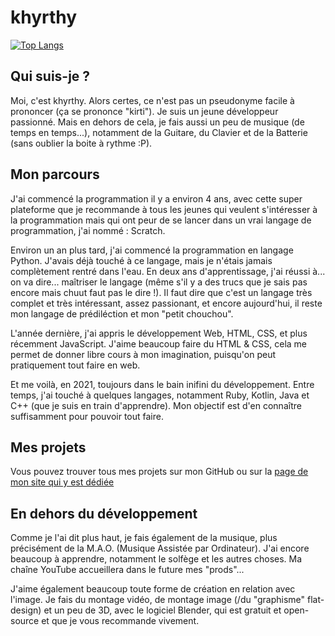 # khyrthy

[![Top Langs](https://github-readme-stats.vercel.app/api/top-langs/?username=khyrthy)](https://github.com/anuraghazra/github-readme-stats)



## Qui suis-je ?

Moi, c'est khyrthy. Alors certes, ce n'est pas un pseudonyme facile à prononcer (ça se prononce "kirti"). Je suis un jeune développeur passionné. Mais en dehors de cela, je fais aussi un peu de musique (de temps en temps...), notamment de la Guitare, du Clavier et de la Batterie (sans oublier la boite à rythme :P).

## Mon parcours

J'ai commencé la programmation il y a environ 4 ans, avec cette super plateforme que je recommande à tous les jeunes qui veulent s'intéresser à la programmation mais qui ont peur de se lancer dans un vrai langage de programmation, j'ai nommé : Scratch.

Environ un an plus tard, j'ai commencé la programmation en langage Python. J'avais déjà touché à ce langage, mais je n'étais jamais complètement rentré dans l'eau. En deux ans d'apprentissage, j'ai réussi à... on va dire... maîtriser le langage (même s'il y a des trucs que je sais pas encore mais chuut faut pas le dire !). Il faut dire que c'est un langage très complet et très intéressant, assez passionant, et encore aujourd'hui, il reste mon langage de prédiléction et mon "petit chouchou".

L'année dernière, j'ai appris le développement Web, HTML, CSS, et plus récemment JavaScript. J'aime beaucoup faire du HTML & CSS, cela me permet de donner libre cours à mon imagination, puisqu'on peut pratiquement tout faire en web.

Et me voilà, en 2021, toujours dans le bain inifini du développement. Entre temps, j'ai touché à quelques langages, notamment Ruby, Kotlin, Java et C++ (que je suis en train d'apprendre). Mon objectif est d'en connaître suffisamment pour pouvoir tout faire.

## Mes projets

Vous pouvez trouver tous mes projets sur mon GitHub ou sur la [page de mon site qui y est dédiée](https://khyrthy.github.io/projects.html)

## En dehors du développement

Comme je l'ai dit plus haut, je fais également de la musique, plus précisément de la M.A.O. (Musique Assistée par Ordinateur). J'ai encore beaucoup à apprendre, notamment le solfège et les autres choses. Ma chaîne YouTube accueillera dans le future mes "prods"...

J'aime également beaucoup toute forme de création en relation avec l'image. Je fais du montage vidéo, de montage image (/du "graphisme" flat-design) et un peu de 3D, avec le logiciel Blender, qui est gratuit et open-source et que je vous recommande vivement.
